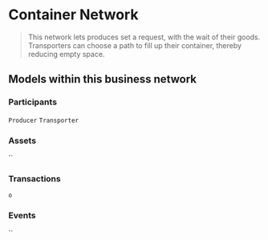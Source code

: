 # Container Network

> This network lets produces set a request, with the wait of their goods. Transporters can choose a path to fill up their container, thereby reducing empty space.

## Models within this business network

### Participants
`Producer` `Transporter`

### Assets

``

### Transactions

`o`

### Events

``
